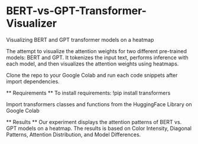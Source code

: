# BERT-vs-GPT-Transformer-Visualizer
Visualizing BERT and GPT transformer models on a heatmap

The attempt to visualize the attention weights for two different pre-trained models: BERT and GPT. It tokenizes the input text, performs inference with each model, and then visualizes the attention weights using heatmaps.

Clone the repo to your Google Colab and run each code snippets after import dependencies.

** Requirements **
To install requirements:
!pip install transformers

Import transformers classes and functions from the HuggingFace Library on Google Colab 

** Results **
Our experiment displays the attention patterns of BERT vs. GPT models on a heatmap. The results is based on Color Intensity, Diagonal Patterns, Attention Distribution, and Model Differences.
